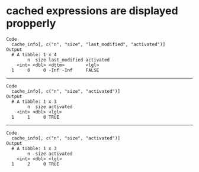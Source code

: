 # cached expressions are displayed propperly

    Code
      cache_info[, c("n", "size", "last_modified", "activated")]
    Output
      # A tibble: 1 x 4
            n  size last_modified activated
        <int> <dbl> <dttm>        <lgl>    
      1     0     0 -Inf -Inf     FALSE    

---

    Code
      cache_info[, c("n", "size", "activated")]
    Output
      # A tibble: 1 x 3
            n  size activated
        <int> <dbl> <lgl>    
      1     1     0 TRUE     

---

    Code
      cache_info[, c("n", "size", "activated")]
    Output
      # A tibble: 1 x 3
            n  size activated
        <int> <dbl> <lgl>    
      1     2     0 TRUE     

